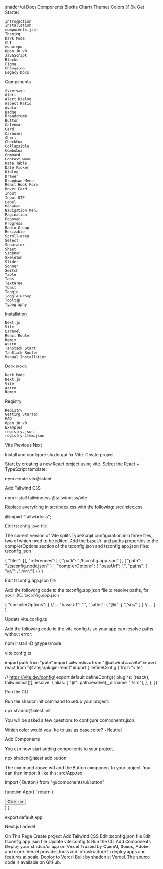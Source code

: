 shadcn/ui
Docs
Components
Blocks
Charts
Themes
Colors
91.0k
Get Started

    Introduction
    Installation
    components.json
    Theming
    Dark Mode
    CLI
    Monorepo
    Open in v0
    JavaScript
    Blocks
    Figma
    Changelog
    Legacy Docs

Components

    Accordion
    Alert
    Alert Dialog
    Aspect Ratio
    Avatar
    Badge
    Breadcrumb
    Button
    Calendar
    Card
    Carousel
    Chart
    Checkbox
    Collapsible
    Combobox
    Command
    Context Menu
    Data Table
    Date Picker
    Dialog
    Drawer
    Dropdown Menu
    React Hook Form
    Hover Card
    Input
    Input OTP
    Label
    Menubar
    Navigation Menu
    Pagination
    Popover
    Progress
    Radio Group
    Resizable
    Scroll-area
    Select
    Separator
    Sheet
    Sidebar
    Skeleton
    Slider
    Sonner
    Switch
    Table
    Tabs
    Textarea
    Toast
    Toggle
    Toggle Group
    Tooltip
    Typography

Installation

    Next.js
    Vite
    Laravel
    React Router
    Remix
    Astro
    TanStack Start
    TanStack Router
    Manual Installation

Dark mode

    Dark Mode
    Next.js
    Vite
    Astro
    Remix

Registry

    Registry
    Getting Started
    FAQ
    Open in v0
    Examples
    registry.json
    registry-item.json

Vite
Previous
Next

Install and configure shadcn/ui for Vite.
Create project

Start by creating a new React project using vite. Select the React + TypeScript template:

npm create vite@latest

Add Tailwind CSS

npm install tailwindcss @tailwindcss/vite

Replace everything in src/index.css with the following:
src/index.css

@import "tailwindcss";

Edit tsconfig.json file

The current version of Vite splits TypeScript configuration into three files, two of which need to be edited. Add the baseUrl and paths properties to the compilerOptions section of the tsconfig.json and tsconfig.app.json files:
tsconfig.json

{
  "files": [],
  "references": [
    {
      "path": "./tsconfig.app.json"
    },
    {
      "path": "./tsconfig.node.json"
    }
  ],
  "compilerOptions": {
    "baseUrl": ".",
    "paths": {
      "@/*": ["./src/*"]
    }
  }
}

Edit tsconfig.app.json file

Add the following code to the tsconfig.app.json file to resolve paths, for your IDE:
tsconfig.app.json

{
  "compilerOptions": {
    // ...
    "baseUrl": ".",
    "paths": {
      "@/*": [
        "./src/*"
      ]
    }
    // ...
  }
}

Update vite.config.ts

Add the following code to the vite.config.ts so your app can resolve paths without error:

npm install -D @types/node

vite.config.ts

import path from "path"
import tailwindcss from "@tailwindcss/vite"
import react from "@vitejs/plugin-react"
import { defineConfig } from "vite"
 
// https://vite.dev/config/
export default defineConfig({
  plugins: [react(), tailwindcss()],
  resolve: {
    alias: {
      "@": path.resolve(__dirname, "./src"),
    },
  },
})

Run the CLI

Run the shadcn init command to setup your project:

npx shadcn@latest init

You will be asked a few questions to configure components.json.

Which color would you like to use as base color? › Neutral

Add Components

You can now start adding components to your project.

npx shadcn@latest add button

The command above will add the Button component to your project. You can then import it like this:
src/App.tsx

import { Button } from "@/components/ui/button"
 
function App() {
  return (
    <div className="flex min-h-svh flex-col items-center justify-center">
      <Button>Click me</Button>
    </div>
  )
}
 
export default App

Next.js
Laravel

On This Page
Create project
Add Tailwind CSS
Edit tsconfig.json file
Edit tsconfig.app.json file
Update vite.config.ts
Run the CLI
Add Components
Deploy your shadcn/ui app on Vercel
Trusted by OpenAI, Sonos, Adobe, and more.
Vercel provides tools and infrastructure to deploy apps and features at scale.
Deploy to Vercel
Built by shadcn at Vercel. The source code is available on GitHub.
